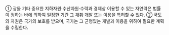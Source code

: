 ① 광물 기타 중요한 지하자원·수산자원·수력과 경제상 이용할 수 있는 자연력은 법률이 정하는 바에 의하여 일정한 기간 그 채취·개발 또는 이용을 특허할 수 있다.
② 국토와 자원은 국가의 보호를 받으며, 국가는 그 균형있는 개발과 이용을 위하여 필요한 계획을 수립한다.
